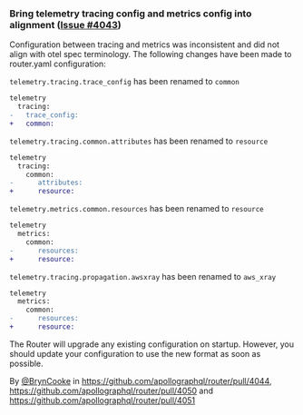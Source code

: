 ### Bring telemetry tracing config and metrics config into alignment ([Issue #4043](https://github.com/apollographql/router/issues/4043))

Configuration between tracing and metrics was inconsistent and did not align with otel spec terminology. The following changes have been made to router.yaml configuration:

`telemetry.tracing.trace_config` has been renamed to `common`
  
```diff
telemetry
  tracing:
-   trace_config:
+   common:   
```

`telemetry.tracing.common.attributes` has been renamed to `resource`
```diff
telemetry
  tracing:
    common:
-      attributes:
+      resource:   
```

`telemetry.metrics.common.resources` has been renamed to `resource`
```diff
telemetry
  metrics:
    common:
-      resources:
+      resource:   
```
`telemetry.tracing.propagation.awsxray` has been renamed to `aws_xray`
```diff
telemetry
  metrics:
    common:
-      resources:
+      resource:   
```

The Router will upgrade any existing configuration on startup. However, you should update your configuration to use the new format as soon as possible. 

By [@BrynCooke](https://github.com/BrynCooke) in https://github.com/apollographql/router/pull/4044, https://github.com/apollographql/router/pull/4050 and https://github.com/apollographql/router/pull/4051

